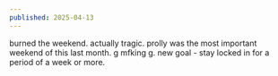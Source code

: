 ```yaml
---
published: 2025-04-13
---
```


burned the weekend. actually tragic. prolly was the most important weekend of this last month. g mfking g. new goal - stay locked in for a period of a week or more.
